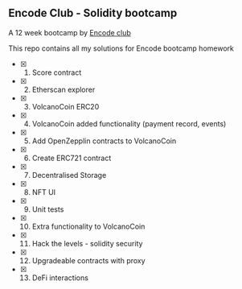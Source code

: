 ## Encode Club - Solidity bootcamp

A 12 week bootcamp by [Encode club](https://www.encode.club/)

This repo contains all my solutions for Encode bootcamp homework

- [x] 1. Score contract
- [x] 2. Etherscan explorer
- [x] 3. VolcanoCoin ERC20
- [x] 4. VolcanoCoin added functionality (payment record, events)
- [x] 5. Add OpenZepplin contracts to VolcanoCoin
- [x] 6. Create ERC721 contract
- [x] 7. Decentralised Storage
- [x] 8. NFT UI
- [x] 9. Unit tests
- [x] 10. Extra functionality to VolcanoCoin
- [x] 11. Hack the levels - solidity security
- [x] 12. Upgradeable contracts with proxy
- [x] 13. DeFi interactions
